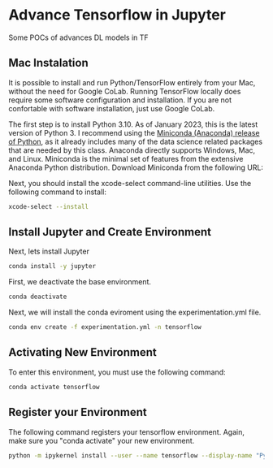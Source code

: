 # Advance Tensorflow in Jupyter
Some POCs of advances DL models in TF

## Mac Instalation

It is possible to install and run Python/TensorFlow entirely from your Mac, without the need for Google CoLab. Running TensorFlow locally does require some software configuration and installation. If you are not confortable with software installation, just use Google CoLab.

The first step is to install Python 3.10. As of January 2023, this is the latest version of Python 3. I recommend using the [Miniconda (Anaconda) release of Python](https://docs.conda.io/en/latest/miniconda.html), as it already includes many of the data science related packages that are needed by this class. Anaconda directly supports Windows, Mac, and Linux. Miniconda is the minimal set of features from the extensive Anaconda Python distribution. Download Miniconda from the following URL:

Next, you should install the xcode-select command-line utilities. Use the following command to install:

```bash
xcode-select --install
```

## Install Jupyter and Create Environment

Next, lets install Jupyter

```bash
conda install -y jupyter
```

First, we deactivate the base environment.
```bash
conda deactivate
```

Next, we will install the conda eviroment using the experimentation.yml file.
```bash
conda env create -f experimentation.yml -n tensorflow
```

## Activating New Environment
To enter this environment, you must use the following command:
```bash
conda activate tensorflow
```

## Register your Environment
The following command registers your tensorflow environment. Again, make sure you "conda activate" your new environment.
```bash
python -m ipykernel install --user --name tensorflow --display-name "Python 3.10 (tensorflow)"
```